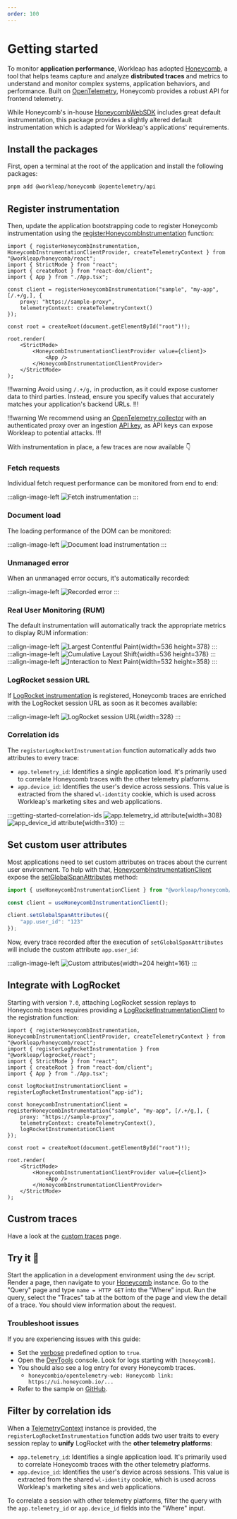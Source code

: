 ```yaml
---
order: 100
---
```


# Getting started

To monitor **application performance**, Workleap has adopted [Honeycomb](https://www.honeycomb.io/), a tool that helps teams capture and analyze **distributed traces** and metrics to understand and monitor complex systems, application behaviors, and performance. Built on [OpenTelemetry](https://opentelemetry.io/), Honeycomb provides a robust API for frontend telemetry.

While Honeycomb's in-house [HoneycombWebSDK](https://docs.honeycomb.io/send-data/javascript-browser/honeycomb-distribution/) includes great default instrumentation, this package provides a slightly altered default instrumentation which is adapted for Workleap's applications' requirements. 

## Install the packages

First, open a terminal at the root of the application and install the following packages:

```bash
pnpm add @workleap/honeycomb @opentelemetry/api
```

## Register instrumentation

Then, update the application bootstrapping code to register Honeycomb instrumentation using the [registerHoneycombInstrumentation](./reference/registerHoneycombInstrumentation.md) function:

```tsx !#6-9,15,17 index.tsx
import { registerHoneycombInstrumentation, HoneycombInstrumentationClientProvider, createTelemetryContext } from "@workleap/honeycomb/react";
import { StrictMode } from "react";
import { createRoot } from "react-dom/client";
import { App } from "./App.tsx";

const client = registerHoneycombInstrumentation("sample", "my-app", [/.+/g,], {
    proxy: "https://sample-proxy",
    telemetryContext: createTelemetryContext()
});

const root = createRoot(document.getElementById("root")!);

root.render(
    <StrictMode>
        <HoneycombInstrumentationClientProvider value={client}>
            <App />
        </HoneycombInstrumentationClientProvider>
    </StrictMode>
);
```

!!!warning
Avoid using `/.+/g,` in production, as it could expose customer data to third parties. Instead, ensure you specify values that accurately matches your application's backend URLs.
!!!

!!!warning
We recommend using an [OpenTelemetry collector](https://docs.honeycomb.io/send-data/opentelemetry/collector/) with an authenticated proxy over an ingestion [API key](https://docs.honeycomb.io/get-started/configure/environments/manage-api-keys/#create-api-key), as API keys can expose Workleap to potential attacks.
!!!

With instrumentation in place, a few traces are now available 👇

### Fetch requests

Individual fetch request performance can be monitored from end to end:

:::align-image-left
![Fetch instrumentation](../static/honeycomb/honeycomb-http-get.png)
:::

### Document load

The loading performance of the DOM can be monitored:

:::align-image-left
![Document load instrumentation](../static/honeycomb/honeycomb-document-load.png)
:::

### Unmanaged error

When an unmanaged error occurs, it's automatically recorded:

:::align-image-left
![Recorded error](../static/honeycomb/honeycomb-failing-http-request.png)
:::

### Real User Monitoring (RUM)

The default instrumentation will automatically track the appropriate metrics to display RUM information:

:::align-image-left
![Largest Contentful Paint](../static/honeycomb/honeycomb-lcp.png){width=536 height=378}
:::
:::align-image-left
![Cumulative Layout Shift](../static/honeycomb/honeycomb-cls.png){width=536 height=378}
:::
:::align-image-left
![Interaction to Next Paint](../static/honeycomb/honeycomb-inp.png){width=532 height=358}
:::

### LogRocket session URL

If [LogRocket instrumentation](../logrocket/getting-started.md) is registered, Honeycomb traces are enriched with the LogRocket session URL as soon as it becomes available:

:::align-image-left
![LogRocket session URL](../static/honeycomb/honeycomb-logrocket-session-url.png){width=328}
:::

### Correlation ids

The `registerLogRocketInstrumentation` function automatically adds two attributes to every trace:

- `app.telemetry_id`: Identifies a single application load. It's primarily used to correlate Honeycomb traces with the other telemetry platforms.
- `app.device_id`: Identifies the user's device across sessions. This value is extracted from the shared `wl-identity` cookie, which is used across Workleap's marketing sites and web applications.

:::getting-started-correlation-ids
![app.telemetry_id attribute](../static/honeycomb/honeycomb-telemetry-id.png){width=308}
![app_device_id attribute](../static/honeycomb/honeycomb-device-id.png){width=310}
:::

## Set custom user attributes

Most applications need to set custom attributes on traces about the current user environment. To help with that, [HoneycombInstrumentationClient](./reference/HoneycombInstrumentationClient.md) expose the [setGlobalSpanAttributes](./reference/HoneycombInstrumentationClient.md#register-global-attributes) method:

```ts !#5-7
import { useHoneycombInstrumentationClient } from "@workleap/honeycomb/react";

const client = useHoneycombInstrumentationClient();

client.setGlobalSpanAttributes({
    "app.user_id": "123"
});
```

Now, every trace recorded after the execution of `setGlobalSpanAttributes` will include the custom attribute `app.user_id`:

:::align-image-left
![Custom attributes](../static/honeycomb/honeycomb-custom-attributes.png){width=204 height=161}
:::

## Integrate with LogRocket

Starting with version `7.0`, attaching LogRocket session replays to Honeycomb traces requires providing a [LogRocketInstrumentationClient](https://workleap.github.io/wl-telemetry/logrocket/reference/logrocketinstrumentationclient) to the registration function:

```tsx !#7,12
import { registerHoneycombInstrumentation, HoneycombInstrumentationClientProvider, createTelemetryContext } from "@workleap/honeycomb/react";
import { registerLogRocketInstrumentation } from "@workleap/logrocket/react";
import { StrictMode } from "react";
import { createRoot } from "react-dom/client";
import { App } from "./App.tsx";

const logRocketInstrumentationClient = registerLogRocketInstrumentation("app-id");

const honeycombInstrumentationClient = registerHoneycombInstrumentation("sample", "my-app", [/.+/g,], {
    proxy: "https://sample-proxy",
    telemetryContext: createTelemetryContext(),
    logRocketInstrumentationClient
});

const root = createRoot(document.getElementById("root")!);

root.render(
    <StrictMode>
        <HoneycombInstrumentationClientProvider value={client}>
            <App />
        </HoneycombInstrumentationClientProvider>
    </StrictMode>
);
```

## Custrom traces

Have a look at the [custom traces](./custom-traces.md) page.

## Try it :rocket:

Start the application in a development environment using the `dev` script. Render a page, then navigate to your [Honeycomb](https://ui.honeycomb.io/) instance. Go to the "Query" page and type `name = HTTP GET` into the "Where" input. Run the query, select the "Traces" tab at the bottom of the page and view the detail of a trace. You should view information about the request.

### Troubleshoot issues

If you are experiencing issues with this guide:

- Set the [verbose](./reference/registerHoneycombInstrumentation.md#verbose) predefined option to `true`.
- Open the [DevTools](https://developer.chrome.com/docs/devtools/) console. Look for logs starting with `[honeycomb]`.
- You should also see a log entry for every Honeycomb traces.
    - `honeycombio/opentelemetry-web: Honeycomb link: https://ui.honeycomb.io/...`
- Refer to the sample on [GitHub](https://github.com/workleap/wl-telemetry/tree/main/samples/honeycomb).

## Filter by correlation ids

When a [TelemetryContext](./reference/createTelemetryContext.md#telemetrycontext) instance is provided, the `registerLogRocketInstrumentation` function adds two user traits to every session replay to **unify** LogRocket with the **other telemetry platforms**:

- `app.telemetry_id`: Identifies a single application load. It's primarily used to correlate Honeycomb traces with the other telemetry platforms.
- `app.device_id`: Identifies the user's device across sessions. This value is extracted from the shared `wl-identity` cookie, which is used across Workleap's marketing sites and web applications.

To correlate a session with other telemetry platforms, filter the query with the `app.telemetry_id` or `app.device_id` fields into the "Where" input.
